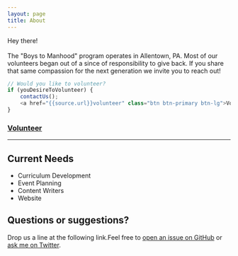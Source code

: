 ```yaml
---
layout: page
title: About
---
```


<p class="message">
  Hey there!<br /><br />
  The "Boys to Manhood" program operates in Allentown, PA.  Most of our volunteers began out of a since of responsibility to give back.  If you share that same compassion for the next generation we invite you to reach out!
</p>

```javascript
// Would you like to volunteer?
if (youDesireToVolunteer) {
    contactUs();
    <a href="{{source.url}}volunteer" class="btn btn-primary btn-lg">Volunteer</a>
}
```
### <a href="{{source.url}}volunteer" class="btn btn-primary btn-lg">Volunteer</a>

---

## Current Needs

* Curriculum Development
* Event Planning
* Content Writers
* Website

## Questions or suggestions?

Drop us a line at the following link.Feel free to [open an issue on GitHub](https://github.com/poole/issues/new) or [ask me on Twitter](https://twitter.com/mdo).

